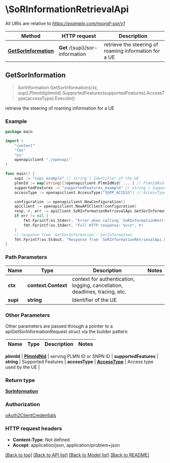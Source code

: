 # \SoRInformationRetrievalApi

All URIs are relative to *https://example.com/nsoraf-sor/v1*

Method | HTTP request | Description
------------- | ------------- | -------------
[**GetSorInformation**](SoRInformationRetrievalApi.md#GetSorInformation) | **Get** /{supi}/sor-information | retrieve the steering of roaming information for a UE



## GetSorInformation

> SorInformation GetSorInformation(ctx, supi).PlmnId(plmnId).SupportedFeatures(supportedFeatures).AccessType(accessType).Execute()

retrieve the steering of roaming information for a UE

### Example

```go
package main

import (
    "context"
    "fmt"
    "os"
    openapiclient "./openapi"
)

func main() {
    supi := "supi_example" // string | Identifier of the UE
    plmnId := map[string][]openapiclient.PlmnIdNid{ ... } // PlmnIdNid | serving PLMN ID or SNPN ID
    supportedFeatures := "supportedFeatures_example" // string | Supported Features (optional)
    accessType := openapiclient.AccessType("3GPP_ACCESS") // AccessType | Access type used by the UE (optional)

    configuration := openapiclient.NewConfiguration()
    apiClient := openapiclient.NewAPIClient(configuration)
    resp, r, err := apiClient.SoRInformationRetrievalApi.GetSorInformation(context.Background(), supi).PlmnId(plmnId).SupportedFeatures(supportedFeatures).AccessType(accessType).Execute()
    if err != nil {
        fmt.Fprintf(os.Stderr, "Error when calling `SoRInformationRetrievalApi.GetSorInformation``: %v\n", err)
        fmt.Fprintf(os.Stderr, "Full HTTP response: %v\n", r)
    }
    // response from `GetSorInformation`: SorInformation
    fmt.Fprintf(os.Stdout, "Response from `SoRInformationRetrievalApi.GetSorInformation`: %v\n", resp)
}
```

### Path Parameters


Name | Type | Description  | Notes
------------- | ------------- | ------------- | -------------
**ctx** | **context.Context** | context for authentication, logging, cancellation, deadlines, tracing, etc.
**supi** | **string** | Identifier of the UE | 

### Other Parameters

Other parameters are passed through a pointer to a apiGetSorInformationRequest struct via the builder pattern


Name | Type | Description  | Notes
------------- | ------------- | ------------- | -------------

 **plmnId** | [**PlmnIdNid**](PlmnIdNid.md) | serving PLMN ID or SNPN ID | 
 **supportedFeatures** | **string** | Supported Features | 
 **accessType** | [**AccessType**](AccessType.md) | Access type used by the UE | 

### Return type

[**SorInformation**](SorInformation.md)

### Authorization

[oAuth2ClientCredentials](../README.md#oAuth2ClientCredentials)

### HTTP request headers

- **Content-Type**: Not defined
- **Accept**: application/json, application/problem+json

[[Back to top]](#) [[Back to API list]](../README.md#documentation-for-api-endpoints)
[[Back to Model list]](../README.md#documentation-for-models)
[[Back to README]](../README.md)

